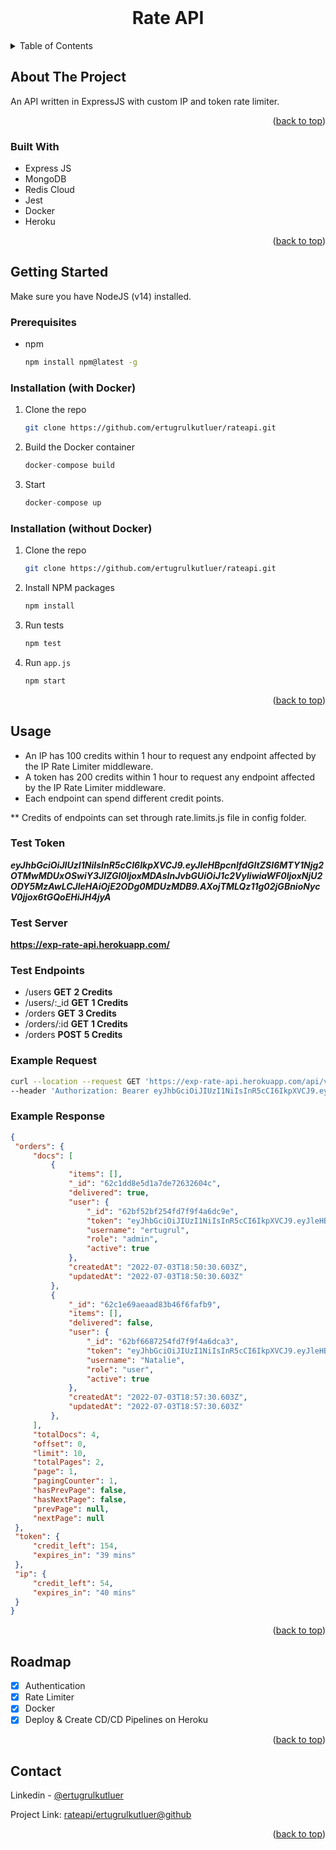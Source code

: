 <div id="top"></div>

<br />


<div align="center">


<h1 align="center">Rate API</h1>

</div>



<!-- TABLE OF CONTENTS -->
<details>
  <summary>Table of Contents</summary>
  <ol>
    <li>
      <a href="#about-the-project">About The Project</a>
      <ul>
        <li><a href="#built-with">Built With</a></li>
      </ul>
    </li>
    <li>
      <a href="#getting-started">Getting Started</a>
      <ul>
        <li><a href="#prerequisites">Prerequisites</a></li>
        <li><a href="#installation-with-docker">Installation with Docker</a></li>
        <li><a href="#installation-without-docker">Installation without Docker</a></li>
      </ul>
    </li>
    <li><a href="#usage">Usage</a></li>
    <li><a href="#roadmap">Roadmap</a></li>
    <li><a href="#contact">Contact</a></li>
  </ol>
</details>



<!-- ABOUT THE PROJECT -->
## About The Project

An API written in ExpressJS with custom IP and token rate limiter.

<p align="right">(<a href="#top">back to top</a>)</p>



### Built With

* Express JS
* MongoDB
* Redis Cloud
* Jest
* Docker
* Heroku

<p align="right">(<a href="#top">back to top</a>)</p>



<!-- GETTING STARTED -->
## Getting Started

Make sure you have NodeJS (v14) installed.

### Prerequisites

* npm
  ```sh
  npm install npm@latest -g
  ```

### Installation (with Docker)

1. Clone the repo
   ```sh
   git clone https://github.com/ertugrulkutluer/rateapi.git
   ```
2. Build the Docker container
   ```js
   docker-compose build
   ```
3. Start
   ```js
   docker-compose up
   ```

### Installation (without Docker)

1. Clone the repo
   ```sh
   git clone https://github.com/ertugrulkutluer/rateapi.git
   ```
2. Install NPM packages
   ```sh
   npm install
   ```
3. Run tests
   ```js
   npm test
   ```
4. Run `app.js`
   ```js
   npm start
   ```

<p align="right">(<a href="#top">back to top</a>)</p>



<!-- USAGE EXAMPLES -->
## Usage

* An IP has 100 credits within 1 hour to request any endpoint affected by the IP Rate Limiter middleware.
* A token has 200 credits within 1 hour to request any endpoint affected by the IP Rate Limiter middleware.
* Each endpoint can spend different credit points.

** Credits of endpoints can set through rate.limits.js file in config folder.

### Test Token
***eyJhbGciOiJIUzI1NiIsInR5cCI6IkpXVCJ9.eyJleHBpcnlfdGltZSI6MTY1Njg2OTMwMDUxOSwiY3JlZGl0IjoxMDAsInJvbGUiOiJ1c2VyIiwiaWF0IjoxNjU2ODY5MzAwLCJleHAiOjE2ODg0MDUzMDB9.AXojTMLQz11g02jGBnioNycV0jjox6tGQoEHiJH4jyA***

### Test Server
**https://exp-rate-api.herokuapp.com/**

### Test Endpoints

* /users       **GET** **2 Credits**
* /users/:_id  **GET** **1 Credits**
* /orders      **GET** **3 Credits**
* /orders/:id  **GET** **1 Credits**
* /orders      **POST** **5 Credits**


### Example Request
```bash
curl --location --request GET 'https://exp-rate-api.herokuapp.com/api/v1/orders?populate=user' \
--header 'Authorization: Bearer eyJhbGciOiJIUzI1NiIsInR5cCI6IkpXVCJ9.eyJleHBpcnlfdGltZSI6MTY1Njg2OTMwMDUxOSwiY3JlZGl0IjoxMDAsInJvbGUiOiJ1c2VyIiwiaWF0IjoxNjU2ODY5MzAwLCJleHAiOjE2ODg0MDUzMDB9.AXojTMLQz11g02jGBnioNycV0jjox6tGQoEHiJH4jyA'
   ```

### Example Response
   ```json
{
    "orders": {
        "docs": [
            {
                "items": [],
                "_id": "62c1dd8e5d1a7de72632604c",
                "delivered": true,
                "user": {
                    "_id": "62bf52bf254fd7f9f4a6dc9e",
                    "token": "eyJhbGciOiJIUzI1NiIsInR5cCI6IkpXVCJ9.eyJleHBpcnlfdGltZSI6MTY1NjcwNzUxNTg2MCwidG9rZW4iOjEwMCwiaWF0IjoxNjU2NzA3NTE1LCJleHAiOjE2NTY3OTM5MTV9.nV1EBe7L1PvtJAuD0ozJKvteudSVCsby_ZpRPw0DQLg",
                    "username": "ertugrul",
                    "role": "admin",
                    "active": true
                },
                "createdAt": "2022-07-03T18:50:30.603Z",
                "updatedAt": "2022-07-03T18:50:30.603Z"
            },
            {
                "_id": "62c1e69aeaad83b46f6fafb9",
                "items": [],
                "delivered": false,
                "user": {
                    "_id": "62bf6687254fd7f9f4a6dca3",
                    "token": "eyJhbGciOiJIUzI1NiIsInR5cCI6IkpXVCJ9.eyJleHBpcnlfdGltZSI6MTY1NjcwNzUxNTg2MCwidG9rZW4iOjEwMCwiaWF0IjoxNjU2NzA3NTE1LCJleHAiOjE2NTY3OTM5MTV9.nV1EBe7L1PvtJAuD0ozJKvteudSVCsby_ZpRPw0DQLg",
                    "username": "Natalie",
                    "role": "user",
                    "active": true
                },
                "createdAt": "2022-07-03T18:57:30.603Z",
                "updatedAt": "2022-07-03T18:57:30.603Z"
            },
        ],
        "totalDocs": 4,
        "offset": 0,
        "limit": 10,
        "totalPages": 2,
        "page": 1,
        "pagingCounter": 1,
        "hasPrevPage": false,
        "hasNextPage": false,
        "prevPage": null,
        "nextPage": null
    },
    "token": {
        "credit_left": 154,
        "expires_in": "39 mins"
    },
    "ip": {
        "credit_left": 54,
        "expires_in": "40 mins"
    }
}
   ```

<p align="right">(<a href="#top">back to top</a>)</p>



<!-- ROADMAP -->
## Roadmap

- [X] Authentication
- [X] Rate Limiter
- [X] Docker
- [X] Deploy & Create CD/CD Pipelines on Heroku

<p align="right">(<a href="#top">back to top</a>)</p>


<!-- CONTACT -->
## Contact

Linkedin - [@ertugrulkutluer](https://www.linkedin.com/in/kutluertugrul/)

Project Link: [rateapi/ertugrulkutluer@github](https://github.com/ertugrulkutluer/rateapi)

<p align="right">(<a href="#top">back to top</a>)</p>
